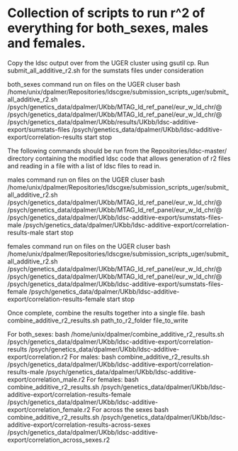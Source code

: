 # Collection of scripts to run r^2 of everything for both_sexes, males and females.

Copy the ldsc output over from the UGER cluster using gsutil cp.
Run submit_all_additive_r2.sh for the sumstats files under consideration

both_sexes command run on files on the UGER cluser
bash /home/unix/dpalmer/Repositories/ldscgxe/submission_scripts_uger/submit_all_additive_r2.sh /psych/genetics_data/dpalmer/UKbb/MTAG_ld_ref_panel/eur_w_ld_chr/@ /psych/genetics_data/dpalmer/UKbb/MTAG_ld_ref_panel/eur_w_ld_chr/@ /psych/genetics_data/dpalmer/UKbb/results/UKbb/ldsc-additive-export/sumstats-files /psych/genetics_data/dpalmer/UKbb/ldsc-additive-export/correlation-results start stop

The following commands should be run from the Repositories/ldsc-master/ directory containing the modified ldsc code that allows generation of r2 files and reading in a file with a list of ldsc files to read in.

males command run on files on the UGER cluser
bash /home/unix/dpalmer/Repositories/ldscgxe/submission_scripts_uger/submit_all_additive_r2.sh /psych/genetics_data/dpalmer/UKbb/MTAG_ld_ref_panel/eur_w_ld_chr/@ /psych/genetics_data/dpalmer/UKbb/MTAG_ld_ref_panel/eur_w_ld_chr/@ /psych/genetics_data/dpalmer/UKbb/ldsc-additive-export/sumstats-files-male /psych/genetics_data/dpalmer/UKbb/ldsc-additive-export/correlation-results-male start stop

females command run on files on the UGER cluser
bash /home/unix/dpalmer/Repositories/ldscgxe/submission_scripts_uger/submit_all_additive_r2.sh /psych/genetics_data/dpalmer/UKbb/MTAG_ld_ref_panel/eur_w_ld_chr/@ /psych/genetics_data/dpalmer/UKbb/MTAG_ld_ref_panel/eur_w_ld_chr/@ /psych/genetics_data/dpalmer/UKbb/ldsc-additive-export/sumstats-files-female /psych/genetics_data/dpalmer/UKbb/ldsc-additive-export/correlation-results-female start stop

Once complete, combine the results together into a single file.
bash combine_additive_r2_results.sh path_to_r2_folder file_to_write

For both_sexes:
bash /home/unix/dpalmer/combine_additive_r2_results.sh /psych/genetics_data/dpalmer/UKbb/ldsc-additive-export/correlation-results /psych/genetics_data/dpalmer/UKbb/ldsc-additive-export/correlation.r2
For males:
bash combine_additive_r2_results.sh /psych/genetics_data/dpalmer/UKbb/ldsc-additive-export/correlation-results-male /psych/genetics_data/dpalmer/UKbb/ldsc-additive-export/correlation_male.r2
For females:
bash combine_additive_r2_results.sh /psych/genetics_data/dpalmer/UKbb/ldsc-additive-export/correlation-results-female /psych/genetics_data/dpalmer/UKbb/ldsc-additive-export/correlation_female.r2
For across the sexes
bash combine_additive_r2_results.sh /psych/genetics_data/dpalmer/UKbb/ldsc-additive-export/correlation-results-across-sexes /psych/genetics_data/dpalmer/UKbb/ldsc-additive-export/correlation_across_sexes.r2
